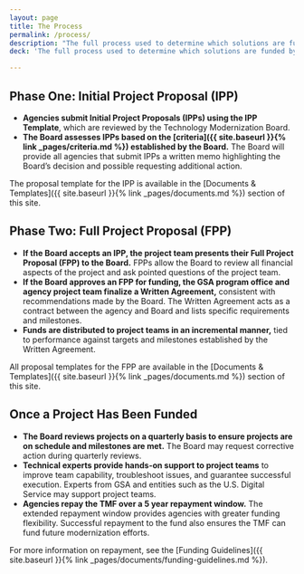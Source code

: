 ```yaml
---
layout: page
title: The Process
permalink: /process/
description: "The full process used to determine which solutions are funded by the TMF."
deck: 'The full process used to determine which solutions are funded by the TMF.'

---
```


## Phase One: Initial Project Proposal (IPP)

- **Agencies submit Initial Project Proposals (IPPs) using the IPP Template**, which are reviewed by the Technology Modernization Board.
- **The Board assesses IPPs based on the [criteria]({{ site.baseurl }}{% link _pages/criteria.md %}) established by the Board.** The Board will provide all agencies that submit IPPs a written memo highlighting the Board’s decision and possible requesting additional action. 

The proposal template for the IPP is available in the [Documents & Templates]({{ site.baseurl }}{% link _pages/documents.md %}) section of this site.

## Phase Two: Full Project Proposal (FPP)

- **If the Board accepts an IPP, the project team presents their Full Project Proposal (FPP) to the Board.** FPPs allow the Board to review all financial aspects of the project and ask pointed questions of the project team.
- **If the Board approves an FPP for funding, the GSA program office and agency project team finalize a Written Agreement,** consistent with recommendations made by the Board. The Written Agreement acts as a contract between the agency and Board and lists specific requirements and milestones.
- **Funds are distributed to project teams in an incremental manner,** tied to performance against targets and milestones established by the Written Agreement.

All proposal templates for the FPP are available in the [Documents & Templates]({{ site.baseurl }}{% link _pages/documents.md %}) section of this site.

## Once a Project Has Been Funded

- **The Board reviews projects on a quarterly basis to ensure projects are on schedule and milestones are met.** The Board may request corrective action during quarterly reviews.  
- **Technical experts provide hands-on support to project teams** to improve team capability, troubleshoot issues, and guarantee successful execution. Experts from GSA and entities such as the U.S. Digital Service may support project teams.
- **Agencies repay the TMF over a 5 year repayment window.** The extended repayment window provides agencies with greater funding flexibility. Successful repayment to the fund also ensures the TMF can fund future modernization efforts. 

For more information on repayment, see the [Funding Guidelines]({{ site.baseurl }}{% link _pages/documents/funding-guidelines.md %}).
